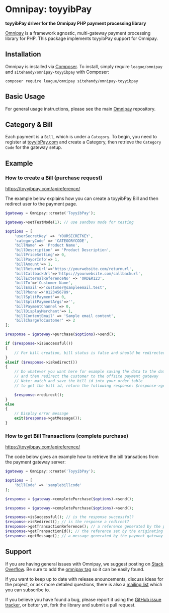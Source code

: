 # Omnipay: toyyibPay

**toyyibPay driver for the Omnipay PHP payment processing library**

[Omnipay](https://github.com/thephpleague/omnipay) is a framework agnostic, multi-gateway payment
processing library for PHP. This package implements toyyibPay support for Omnipay.

## Installation

Omnipay is installed via [Composer](http://getcomposer.org/). To install, simply require `league/omnipay` and `sitehandy/omnipay-toyyibpay` with Composer:

```
composer require league/omnipay sitehandy/omnipay-toyyibpay
```

## Basic Usage

For general usage instructions, please see the main [Omnipay](https://github.com/thephpleague/omnipay)
repository.

## Category & Bill

Each payment is a `Bill`, which is under a `Category`. To begin, you need to register at [toyyibPay.com](https://toyyibpay.com/e/2238297686400) and create a Category, then retrieve the `Category Code` for the gateway setup.

## Example

### How to create a Bill (purchase request)
https://toyyibpay.com/apireference/

The example below explains how you can create a toyyibPay Bill and then redirect user to the payment page.

```php
$gateway = Omnipay::create('ToyyibPay');

$gateway->setTestMode(1); // use sandbox mode for testing

$options = [
    'userSecretKey' => 'YOURSECRETKEY',
    'categoryCode' => 'CATEGORYCODE',
    'billName' => 'Product Name',
    'billDescription' => 'Product Description',
    'billPriceSetting'=> 0,
    'billPayorInfo'=> 1,
    'billAmount'=> 1,
    'billReturnUrl'=>'https://yourwebsite.com/returnurl',
    'billCallbackUrl'=>'https://yourwebsite.com/callbackurl',
    'billExternalReferenceNo' => 'ORDER123',
    'billTo'=>'Customer Name',
    'billEmail'=>'customer@sampleemail.test',
    'billPhone'=>'0123456789',
    'billSplitPayment'=> 0,
    'billSplitPaymentArgs'=>'',
    'billPaymentChannel'=> 0,
    'billDisplayMerchant'=> 1,
    'billContentEmail' => 'Sample email content',
    'billChargeToCustomer' => 2
];

$response = $gateway->purchase($options)->send();

if ($response->isSuccessful())
{
    // For bill creation, bill status is false and should be redirected to the payment gateway
}
elseif ($response->isRedirect())
{
    // Do whatever you want here for example saving the data to the database etc
    // and then redirect the customer to the offsite payment gateway
    // Note: match and save the bill id into your order table
    // to get the bill id, return the following response: $response->getData()['BillCode'];

    $response->redirect();
}
else
{
    // Display error message
    exit($response->getMessage());
}
```


### How to get Bill Transactions (complete purchase)

https://toyyibpay.com/apireference/

The code below gives an example how to retrieve the bill transations from the payment gateway server:

```php
$gateway = Omnipay::create('ToyyibPay');

$options = [
    'billCode' => 'samplebillcode'
];

$response = $gateway->completePurchase($options)->send();

$response = $gateway->completePurchase($options)->send();

$response->isSuccessful(); // is the response successful?
$response->isRedirect(); // is the response a redirect?
$response->getTransactionReference(); // a reference generated by the payment gateway
$response->getTransactionId(); // the reference set by the originating website if available.
$response->getMessage(); // a message generated by the payment gateway
```

## Support

If you are having general issues with Omnipay, we suggest posting on
[Stack Overflow](http://stackoverflow.com/). Be sure to add the
[omnipay tag](http://stackoverflow.com/questions/tagged/omnipay) so it can be easily found.

If you want to keep up to date with release anouncements, discuss ideas for the project,
or ask more detailed questions, there is also a [mailing list](https://groups.google.com/forum/#!forum/omnipay) which
you can subscribe to.

If you believe you have found a bug, please report it using the [GitHub issue tracker](https://github.com/sitehandy/omnipay-toyyibpay/issues),
or better yet, fork the library and submit a pull request.